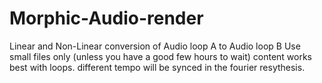 # Morphic-Audio-render
Linear and Non-Linear conversion of Audio loop A to Audio loop B
Use small files only (unless you have a good few hours to wait) content works best with loops. 
different tempo will be synced in the fourier resythesis.
